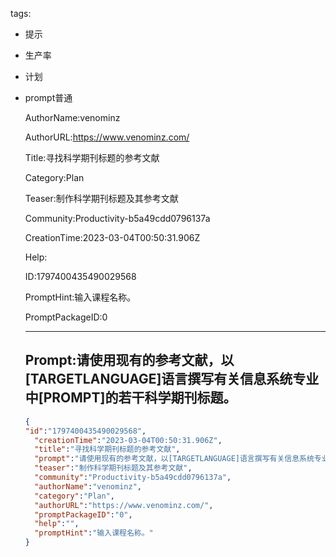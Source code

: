   tags: 
- 提示
- 生产率
- 计划
- prompt普通

  AuthorName:venominz

  AuthorURL:https://www.venominz.com/

  Title:寻找科学期刊标题的参考文献

  Category:Plan

  Teaser:制作科学期刊标题及其参考文献

  Community:Productivity-b5a49cdd0796137a

  CreationTime:2023-03-04T00:50:31.906Z

  Help:

  ID:1797400435490029568

  PromptHint:输入课程名称。

  PromptPackageID:0

  ---

  ## Prompt:请使用现有的参考文献，以[TARGETLANGUAGE]语言撰写有关信息系统专业中[PROMPT]的若干科学期刊标题。

  ```json
  {
  "id":"1797400435490029568",
    "creationTime":"2023-03-04T00:50:31.906Z",
    "title":"寻找科学期刊标题的参考文献",
    "prompt":"请使用现有的参考文献，以[TARGETLANGUAGE]语言撰写有关信息系统专业中[PROMPT]的若干科学期刊标题。",
    "teaser":"制作科学期刊标题及其参考文献",
    "community":"Productivity-b5a49cdd0796137a",
    "authorName":"venominz",
    "category":"Plan",
    "authorURL":"https://www.venominz.com/",
    "promptPackageID":"0",
    "help":"",
    "promptHint":"输入课程名称。"
  }
  ```
